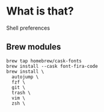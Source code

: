 # What is that?
Shell preferences

## Brew modules
```
brew tap homebrew/cask-fonts
brew install --cask font-fira-code
brew install \
  autojump \
  fzf \
  git \
  trash \
  vim \
  zsh \

```
